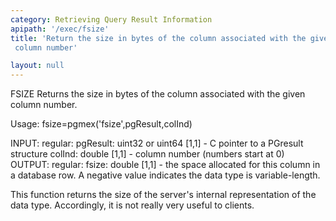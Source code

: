 ```yaml
---
category: Retrieving Query Result Information
apipath: '/exec/fsize'
title: 'Return the size in bytes of the column associated with the given
 column number'

layout: null
---
```


 FSIZE Returns the size in bytes of the column associated with the given
 column number.

 Usage: fsize=pgmex('fsize',pgResult,colInd)

 INPUT:
   regular:
     pgResult: uint32 or uint64 [1,1] - C pointer to a PGresult structure
     colInd: double [1,1] - column number (numbers start at 0)
 OUTPUT:
   regular:
     fsize: double [1,1] - the space allocated for this column in a
         database row. A negative value indicates the data type is
         variable-length.

 This function returns the size of the server's internal representation of
 the data type. Accordingly, it is not really very useful to clients.